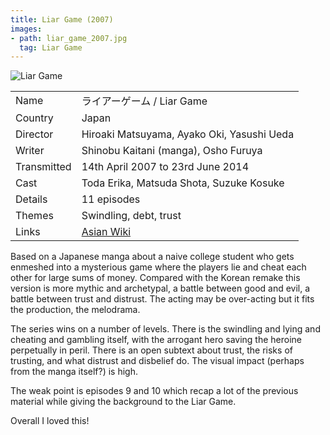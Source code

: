 ```yaml
---
title: Liar Game (2007)
images:
- path: liar_game_2007.jpg
  tag: Liar Game
---
```

![Liar Game](liar_game_2007.jpg)

| | |
|-|-|
Name|&#12521;&#12452;&#12450;&#12540;&#12466;&#12540;&#12512; / Liar Game
Country|Japan
Director|Hiroaki Matsuyama, Ayako Oki, Yasushi Ueda
Writer| Shinobu Kaitani (manga), Osho Furuya
Transmitted|14th April 2007 to 23rd June 2014
Cast|Toda Erika, Matsuda Shota, Suzuke Kosuke
Details|11 episodes
Themes|Swindling, debt, trust
Links|[Asian Wiki](http://asianwiki.com/Liar_Game)

Based on a Japanese manga about a naive college student who gets enmeshed
into a mysterious game where the players lie and cheat each other for
large sums of money. Compared with the Korean remake this version is more
mythic and archetypal, a battle between good and evil, a battle between
trust and distrust. The acting may be over-acting but it fits the
production, the melodrama.

The series wins on a number of levels. There is the swindling and lying and
cheating and gambling itself, with the arrogant hero saving the
heroine perpetually in peril. There is an open subtext about trust, the
risks of trusting, and what distrust and disbelief do. The visual
impact (perhaps from the manga itself?) is high.

The weak point is episodes 9 and 10 which recap a lot of the previous
material while giving the background to the Liar Game.

Overall I loved this!

